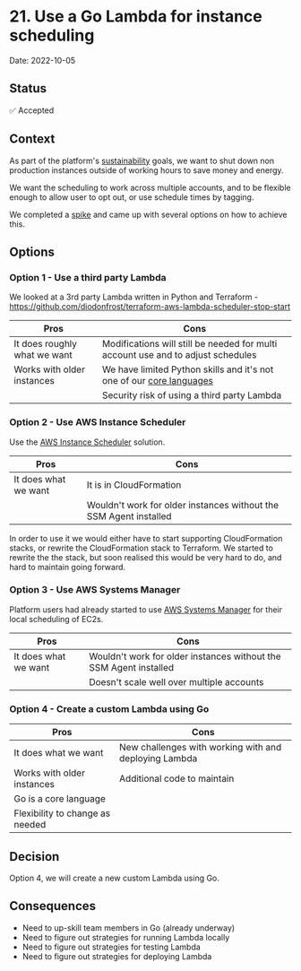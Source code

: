 # 21. Use a Go Lambda for instance scheduling

Date: 2022-10-05

## Status

✅ Accepted

## Context

As part of the platform's [sustainability](https://user-guide.modernisation-platform.service.justice.gov.uk/user-guide/sustainability.html) goals, we want to shut down non production instances outside of working hours to save money and energy.

We want the scheduling to work across multiple accounts, and to be flexible enough to allow user to opt out, or use schedule times by tagging.

We completed a [spike](https://github.com/ministryofjustice/modernisation-platform/issues/1091) and came up with several options on how to achieve this.

## Options

### Option 1 - Use a third party Lambda

We looked at a 3rd party Lambda written in Python and Terraform - <https://github.com/diodonfrost/terraform-aws-lambda-scheduler-stop-start>

|Pros|Cons|
|---|---|
|It does roughly what we want|Modifications will still be needed for multi account use and to adjust schedules|
|Works with older instances | We have limited Python skills and it's not one of our [core languages](https://github.com/ministryofjustice/modernisation-platform/blob/main/architecture-decision-record/0019-use-bash-go-as-core-languages.md)|
| | Security risk of using a third party Lambda|

### Option 2 - Use AWS Instance Scheduler

Use the [AWS Instance Scheduler](https://aws.amazon.com/solutions/implementations/instance-scheduler/) solution.

|Pros|Cons|
|---|---|
|It does what we want|It is in CloudFormation|
| | Wouldn't work for older instances without the SSM Agent installed|

In order to use it we would either have to start supporting CloudFormation stacks, or rewrite the CloudFormation stack to Terraform.  We started to rewrite the the stack, but soon realised this would be very hard to do, and hard to maintain going forward.

### Option 3 - Use AWS Systems Manager

Platform users had already started to use [AWS Systems Manager](https://aws.amazon.com/systems-manager/) for their local scheduling of EC2s.

|Pros|Cons|
|---|---|
|It does what we want| Wouldn't work for older instances without the SSM Agent installed|
| | Doesn't scale well over multiple accounts|

### Option 4 - Create a custom Lambda using Go


|Pros|Cons|
|---|---|
|It does what we want|New challenges with working with and deploying Lambda |
|Works with older instances | Additional code to maintain|
|Go is a core language | |
| Flexibility to change as needed |

## Decision

Option 4, we will create a new custom Lambda using Go.

## Consequences

- Need to up-skill team members in Go (already underway)
- Need to figure out strategies for running Lambda locally
- Need to figure out strategies for testing Lambda
- Need to figure out strategies for deploying Lambda
